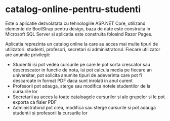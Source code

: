 # catalog-online-pentru-studenti

Este o aplicatie dezvolatata cu tehnologiile ASP.NET Core, utilizand elemente de BootStrap pentru design, baza de date este construita in Microsoft SQL Server si aplicatia este construita folosind Razor Pages.

Aplicatia reprezinta un catalog online la care au acces mai multe tipuri de utilizatori: studenti, profesori, secretari si administratorul. Fiecare utilizator are anumite privilegii:

- Studentii isi pot vedea cursurile pe care le pot sorta crescator sau descrescator in functie de nota, isi pot calcula media pe fiecare an universitar, pot solicita anumite tipuri de adeverinta care pot fi descarcate in format PDF daca sunt inrolati in anul curent
- Profesorii pot adauga, sterge sau modifica notele studentilor de la cursurile lor
- Secretarii au acces la toate cataloagele cursurilor si ale grupelor si le pot exporta ca fisier PDF
- Administratorul pot crea, modifica sau sterge cursurile si pot adauga studentii si profesorii la cursurile lor
